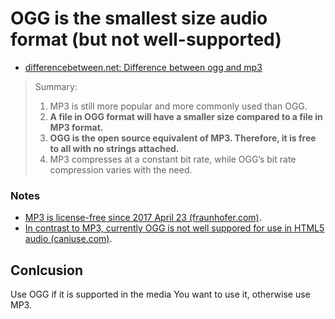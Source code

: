 # OGG is the smallest size audio format (but not well-supported)

* [differencebetween.net: Difference between ogg and mp3](http://www.differencebetween.net/technology/difference-between-ogg-and-mp3/)

> Summary:
> 
> 1. MP3 is still more popular and more commonly used than OGG.
> 2. **A file in OGG format will have a smaller size compared to a file in MP3 format.**
> 3. **OGG is the open source equivalent of MP3. Therefore, it is free to all with no strings attached.**
> 4. MP3 compresses at a constant bit rate, while OGG’s bit rate compression varies with the need.

### Notes

* [MP3 is license-free since 2017 April 23 (fraunhofer.com)](http://www.audioblog.iis.fraunhofer.com/mp3-software-patents-licenses/).
* [In contrast to MP3, currently OGG is not well suppored for use in HTML5 audio (caniuse.com)](https://caniuse.com/#search=ogg).


## Conlcusion

Use OGG if it is supported in the media You want to use it, otherwise use MP3.